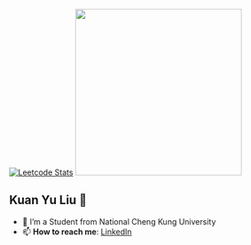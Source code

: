 [![Leetcode Stats](https://leetcard.jacoblin.cool/12yuuuu?theme=wtf)](https://leetcode.com/u/12yuuuu/)
<img src="https://media.tenor.com/TGd-ZDBf41QAAAAi/flip-cat.gif" width="300">

## Kuan Yu Liu 🌻
- 🔭 I’m a Student from National Cheng Kung University
- 📫 **How to reach me**: [LinkedIn](https://www.linkedin.com/in/kuan-yu-liu-b24962301/)

